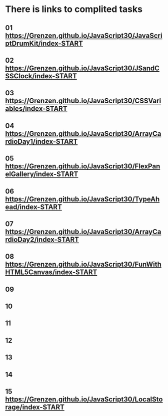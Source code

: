 # There is links to complited tasks

## 01 https://Grenzen.github.io/JavaScript30/JavaScriptDrumKit/index-START

## 02 https://Grenzen.github.io/JavaScript30/JSandCSSClock/index-START

## 03 https://Grenzen.github.io/JavaScript30/CSSVariables/index-START

## 04 https://Grenzen.github.io/JavaScript30/ArrayCardioDay1/index-START

## 05 https://Grenzen.github.io/JavaScript30/FlexPanelGallery/index-START

## 06 https://Grenzen.github.io/JavaScript30/TypeAhead/index-START

## 07 https://Grenzen.github.io/JavaScript30/ArrayCardioDay2/index-START

## 08 https://Grenzen.github.io/JavaScript30/FunWithHTML5Canvas/index-START

## 09

## 10

## 11

## 12

## 13

## 14

## 15 https://Grenzen.github.io/JavaScript30/LocalStorage/index-START